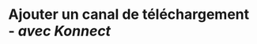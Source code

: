 # **Ajouter un canal de téléchargement** - *avec Konnect*


   








<style>
  .md-content__button {
    display: none;
  }
</style>